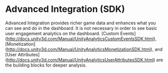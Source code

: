 Advanced Integration (SDK)
====================
Advanced Integration provides richer game data and enhances what you can see and do in the dashboard. It is not necessary in order to see basic user engagement analytics on the dashboard. [Custom Events] (http://docs.unity3d.com/Manual/UnityAnalyticsCustomEventsSDK.html), [Monetization] (http://docs.unity3d.com/Manual/UnityAnalyticsMonetizationSDK.html), and [User Attributes] (http://docs.unity3d.com/Manual/UnityAnalyticsUserAttributesSDK.html) are the building blocks for deeper analysis.